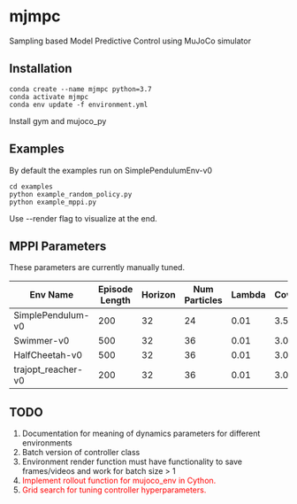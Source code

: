 # mjmpc
Sampling based Model Predictive Control using MuJoCo simulator
## Installation
```
conda create --name mjmpc python=3.7
conda activate mjmpc
conda env update -f environment.yml
```
Install gym and mujoco_py

## Examples
By default the examples run on SimplePendulumEnv-v0
```
cd examples
python example_random_policy.py
python example_mppi.py
```

Use --render flag to visualize at the end.


## MPPI Parameters

These parameters are currently manually tuned.

| Env Name          | Episode Length | Horizon | Num Particles | Lambda | Covariance | Step Size | Gamma | Num Iters |
|-------------------|----------------|---------|---------------|--------|------------|-----------|-------|-----------|
| SimplePendulum-v0 | 200            | 32      | 24            | 0.01   | 3.5        | 0.55      | 1.0   | 1         |
| Swimmer-v0        | 500            | 32      | 36            | 0.01   | 3.0        | 0.55      | 1.0   | 1         |
| HalfCheetah-v0    | 500            | 32      | 36            | 0.01   | 3.0        | 0.55      | 1.0   | 1         |
| trajopt_reacher-v0| 200            | 32      | 36            | 0.01   | 3.0        | 0.55      | 1.0   | 1         |


## TODO
1. Documentation for meaning of dynamics parameters for different environments
2. Batch version of controller class
3. Environment render function must have functionality to save frames/videos and work for batch size > 1
4. <span style="color:red">Implement rollout function for mujoco_env in Cython.</span>
5. <span style="color:red"> Grid search for tuning controller hyperparameters.</span>
